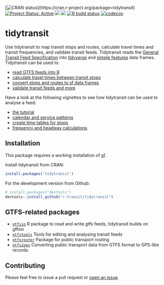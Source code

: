 [![CRAN
status](http://www.r-pkg.org/badges/version-ago/tidytransit?)](https://cran.r-project.org/package=tidytransit)
[![Project Status: Active](http://www.repostatus.org/badges/latest/active.svg)](http://www.repostatus.org/#active) 
[![](https://cranlogs.r-pkg.org/badges/tidytransit)](https://cran.r-project.org/package=tidytransit)
[![](https://cranlogs.r-pkg.org/badges/grand-total/tidytransit?color=lightgrey)](https://cran.r-project.org/package=tidytransit)
[![R build
status](https://github.com/r-transit/tidytransit/workflows/R-CMD-check/badge.svg)](https://github.com/r-transit/tidytransit/actions?query=workflow%3AR-CMD-check)
[![codecov](https://codecov.io/gh/r-transit/tidytransit/branch/master/graph/badge.svg)](https://codecov.io/gh/r-transit/tidytransit)

# tidytransit

Use tidytransit to map transit stops and routes, calculate travel times and transit
frequencies, and validate transit feeds. Tidytransit reads the 
[General Transit Feed Specification](https://gtfs.org/) into 
[tidyverse](https://tibble.tidyverse.org/) and 
[simple features](https://en.wikipedia.org/wiki/Simple_Features) data frames. 
Tidytransit can be used to:
- [read GTFS feeds into R](http://tidytransit.r-transit.org/reference/read_gtfs.html)
- [calculate travel times between transit stops](http://tidytransit.r-transit.org/reference/travel_times.html)
- [convert stops and routes to sf data frames](http://tidytransit.r-transit.org/reference/gtfs_as_sf.html)
- [validate transit feeds and more](http://tidytransit.r-transit.org/reference/index.html)

Have a look at the following vignettes to see how tidytransit can be used to analyse a feed:

- [the tutorial](http://tidytransit.r-transit.org/articles/introduction.html) 
- [calendar and service patterns](http://tidytransit.r-transit.org/articles/servicepatterns.html)
- [create time tables for stops](http://tidytransit.r-transit.org/articles/timetable.html)
- [frequency and headway calculations](http://tidytransit.r-transit.org/articles/frequency.html)  

## Installation

This package requires a working installation of
[sf](https://github.com/r-spatial/sf#installing).

Install tidytransit from CRAN:

``` r
install.packages('tidytransit')
```

For the development version from Github:

```r
# install.packages("devtools")
devtools::install_github("r-transit/tidytransit")
```

## GTFS-related packages

-   [`gtfsio`](https://github.com/r-transit/gtfsio) R package to read and write gtfs feeds, tidytransit builds on gtfsio
-   [`gtfstools`](https://github.com/ipeaGIT/gtfstools) Tools for editing and analysing transit feeds
-   [`gtfsrouter`](https://github.com/ATFutures/gtfs-router) Package for public transport routing 
-   [`gtfs2gps`](https://github.com/ipeaGIT/gtfs2gps) Converting public transport data from GTFS format to GPS-like records


## Contributing

Please feel free to issue a pull request or [open an issue](https://github.com/r-transit/tidytransit/issues/new).
